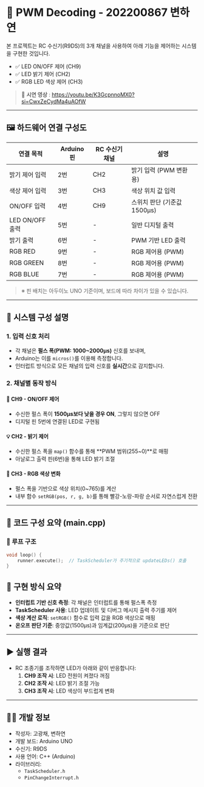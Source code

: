 
# 🎯 PWM Decoding - 202200867 변하연

본 프로젝트는 RC 수신기(R9DS)의 3개 채널을 사용하여 아래 기능을 제어하는 시스템을 구현한 것입니다.

- ✅ LED ON/OFF 제어 (CH9)
- ✅ LED 밝기 제어 (CH2)
- ✅ RGB LED 색상 제어 (CH3)

> 🔗 **시연 영상** : https://youtu.be/K3GcpnnoMX0?si=CwxZeCydMa4uAOfW




---

## 🖼️ 하드웨어 연결 구성도

| 연결 목적        | Arduino 핀 | RC 수신기 채널 | 설명 |
|------------------|------------|----------------|------|
| 밝기 제어 입력   | 2번        | CH2            | 밝기 입력 (PWM 변환용) |
| 색상 제어 입력   | 3번        | CH3            | 색상 위치 값 입력 |
| ON/OFF 입력      | 4번        | CH9            | 스위치 판단 (기준값 1500μs) |
| LED ON/OFF 출력  | 5번        | -              | 일반 디지털 출력 |
| 밝기 출력        | 6번        | -              | PWM 기반 LED 출력 |
| RGB RED          | 9번        | -              | RGB 제어용 (PWM) |
| RGB GREEN        | 8번        | -              | RGB 제어용 (PWM) |
| RGB BLUE         | 7번        | -              | RGB 제어용 (PWM) |

> ※ 핀 배치는 아두이노 UNO 기준이며, 보드에 따라 차이가 있을 수 있습니다.

---

## 🔧 시스템 구성 설명

### 1. 입력 신호 처리

- 각 채널은 **펄스 폭(PWM: 1000~2000μs)** 신호를 보내며,
- Arduino는 이를 `micros()`를 이용해 측정합니다.
- 인터럽트 방식으로 모든 채널의 입력 신호를 **실시간**으로 감지합니다.

### 2. 채널별 동작 방식

#### 🔌 CH9 - ON/OFF 제어

- 수신한 펄스 폭이 **1500μs보다 낮을 경우 ON**, 그렇지 않으면 OFF
- 디지털 핀 5번에 연결된 LED로 구현됨

#### 💡 CH2 - 밝기 제어

- 수신한 펄스 폭을 `map()` 함수를 통해 **PWM 범위(255~0)**로 매핑
- 아날로그 출력 핀(6번)을 통해 LED 밝기 조절

#### 🌈 CH3 - RGB 색상 변화

- 펄스 폭을 기반으로 색상 위치(0~765)를 계산
- 내부 함수 `setRGB(pos, r, g, b)`를 통해 빨강-노랑-파랑 순서로 자연스럽게 전환

---

## 🧠 코드 구성 요약 (main.cpp)

### 🔁 루프 구조

```cpp
void loop() {
    runner.execute();  // TaskScheduler가 주기적으로 updateLEDs() 호출
}

```
## 🧠 구현 방식 요약

- **인터럽트 기반 신호 측정**: 각 채널은 인터럽트를 통해 펄스폭 측정
- **TaskScheduler 사용**: LED 업데이트 및 디버그 메시지 출력 주기를 제어
- **색상 계산 로직**: `setRGB()` 함수로 입력 값을 RGB 색상으로 매핑
- **온오프 판단 기준**: 중앙값(1500μs)과 임계값(200μs)을 기준으로 판단

---

## ▶️ 실행 결과 

- RC 조종기를 조작하면 LED가 아래와 같이 반응합니다:
  1. **CH9 조작 시**: LED 전원이 켜졌다 꺼짐
  2. **CH2 조작 시**: LED 밝기 조절 가능
  3. **CH3 조작 시**: LED 색상이 부드럽게 변화



---

## 👩‍💻 개발 정보

- 작성자: 고광채, 변하연 
- 개발 보드: Arduino UNO
- 수신기: R9DS
- 사용 언어: C++ (Arduino)
- 라이브러리:
  - `TaskScheduler.h`
  - `PinChangeInterrupt.h`


